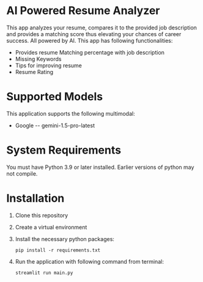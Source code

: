 # AI Powered Resume Analyzer
This app analyzes your resume, compares it to the provided job description and provides a matching score thus elevating your chances of career success. All powered by AI. This app has following functionalities:

  - Provides resume Matching percentage with job description
  - Missing Keywords
  - Tips for improving resume
  - Resume Rating

# Supported Models
This application supports the following multimodal:
  - Google -- gemini-1.5-pro-latest
    
# System Requirements
You must have Python 3.9 or later installed. Earlier versions of python may not compile.

# Installation
1.  Clone this repository
2. Create a virtual environment
3. Install the necessary python packages:

   `pip install -r requirements.txt`
5. Run the application with following command from terminal:

   `streamlit run main.py`


